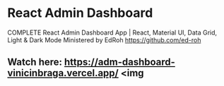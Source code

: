 # React Admin Dashboard

COMPLETE React Admin Dashboard App | React, Material UI, Data Grid, Light & Dark Mode
Ministered by EdRoh https://github.com/ed-roh

## Watch here:  https://adm-dashboard-vinicinbraga.vercel.app/ <img 
